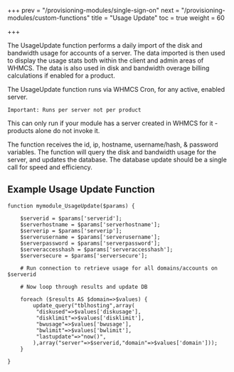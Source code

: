 +++
prev = "/provisioning-modules/single-sign-on"
next = "/provisioning-modules/custom-functions"
title = "Usage Update"
toc = true
weight = 60

+++

The UsageUpdate function performs a daily import of the disk and bandwidth usage for accounts of a server.
The data imported is then used to display the usage stats both within the client and admin areas of WHMCS.
The data is also used in disk and bandwidth overage billing calculations if enabled for a product.

The UsageUpdate function runs via WHMCS Cron, for any active, enabled server.

`Important: Runs per server not per product`

This can only run if your module has a server created in WHMCS for it - products alone do not invoke it.

The function receives the id, ip, hostname, username/hash, & password variables.
The function will query the disk and bandwidth usage for the server, and updates the database.
The database update should be a single call for speed and efficiency.

## Example Usage Update Function <a id="example-function"></a>

```
function mymodule_UsageUpdate($params) {

	$serverid = $params['serverid'];
	$serverhostname = $params['serverhostname'];
	$serverip = $params['serverip'];
	$serverusername = $params['serverusername'];
	$serverpassword = $params['serverpassword'];
	$serveraccesshash = $params['serveraccesshash'];
	$serversecure = $params['serversecure'];

	# Run connection to retrieve usage for all domains/accounts on $serverid

	# Now loop through results and update DB

	foreach ($results AS $domain=>$values) {
        update_query("tblhosting",array(
         "diskused"=>$values['diskusage'],
         "disklimit"=>$values['disklimit'],
         "bwusage"=>$values['bwusage'],
         "bwlimit"=>$values['bwlimit'],
         "lastupdate"=>"now()",
        ),array("server"=>$serverid,"domain"=>$values['domain']));
    }

}
```
